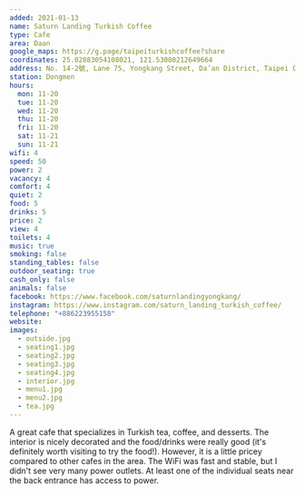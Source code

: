 ```yaml
---
added: 2021-01-13
name: Saturn Landing Turkish Coffee
type: Cafe
area: Daan
google_maps: https://g.page/taipeiturkishcoffee?share
coordinates: 25.02883054108021, 121.53080212649664
address: No. 14-2號, Lane 75, Yongkang Street, Da’an District, Taipei City, Taiwan 106
station: Dongmen
hours:
  mon: 11-20
  tue: 11-20
  wed: 11-20
  thu: 11-20
  fri: 11-20
  sat: 11-21
  sun: 11-21
wifi: 4
speed: 50
power: 2
vacancy: 4
comfort: 4
quiet: 2
food: 5
drinks: 5
price: 2
view: 4
toilets: 4
music: true
smoking: false
standing_tables: false
outdoor_seating: true
cash_only: false
animals: false
facebook: https://www.facebook.com/saturnlandingyongkang/
instagram: https://www.instagram.com/saturn_landing_turkish_coffee/
telephone: "+886223955158"
website: 
images:
  - outside.jpg
  - seating1.jpg
  - seating2.jpg
  - seating3.jpg
  - seating4.jpg
  - interior.jpg
  - menu1.jpg
  - menu2.jpg
  - tea.jpg
---
```


A great cafe that specializes in Turkish tea, coffee, and desserts. The interior is nicely decorated and the food/drinks were really good (it's definitely worth visiting to try the food!). However, it is a little pricey compared to other cafes in the area. The WiFi was fast and stable, but I didn't see very many power outlets. At least one of the individual seats near the back entrance has access to power.
